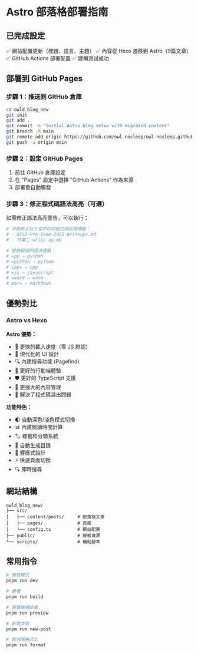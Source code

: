 # Astro 部落格部署指南

## 已完成設定

✅ 網站配置更新（標題、語言、主題）
✅ 內容從 Hexo 遷移到 Astro（9篇文章）
✅ GitHub Actions 部署配置
✅ 建構測試成功

## 部署到 GitHub Pages

### 步驟 1：推送到 GitHub 倉庫

```bash
cd owld_blog_new
git init
git add .
git commit -m "Initial Astro blog setup with migrated content"
git branch -M main
git remote add origin https://github.com/owl-nosleep/owl-nosleep.github.io.git
git push -u origin main
```

### 步驟 2：設定 GitHub Pages

1. 前往 GitHub 倉庫設定
2. 在 "Pages" 設定中選擇 "GitHub Actions" 作為來源
3. 部署會自動觸發

### 步驟 3：修正程式碼語法高亮（可選）

如需修正語法高亮警告，可以執行：

```bash
# 手動修正以下文件中的程式碼區塊標籤：
# - AIS3-Pre-Exam-2025-Writeups.md
# - 作業二-write-up.md

# 替換錯誤的語法標籤：
# =py → python
# =python → python  
# cpp= → cpp
# =js → javascript
# =wasm → wasm
# mar= → markdown
```

## 優勢對比

### Astro vs Hexo

**Astro 優勢：**
- 🚀 更快的載入速度（零 JS 默認）
- 🎨 現代化的 UI 設計
- 🔍 內建搜尋功能 (Pagefind)
- 📱 更好的行動端體驗
- 🛡️ 更好的 TypeScript 支援
- 🎯 更強大的內容管理
- 🔧 解決了程式碼溢出問題

**功能特色：**
- 🌓 自動深色/淺色模式切換
- 📊 內建閱讀時間計算
- 🏷️ 標籤和分類系統
- 🔗 自動生成目錄
- 📐 響應式設計
- ⚡ 快速頁面切換
- 🔍 即時搜尋

## 網站結構

```
owld_blog_new/
├── src/
│   ├── content/posts/     # 部落格文章
│   ├── pages/             # 頁面
│   └── config.ts          # 網站配置
├── public/                # 靜態資源
└── scripts/               # 輔助腳本
```

## 常用指令

```bash
# 開發模式
pnpm run dev

# 建構
pnpm run build

# 預覽建構結果
pnpm run preview

# 新增文章
pnpm run new-post

# 程式碼格式化
pnpm run format
```
